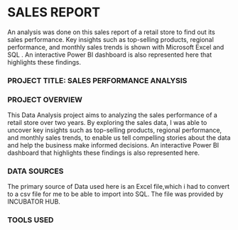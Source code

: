 # SALES REPORT
 An analysis was done on this sales report of a retail store to find out its sales performance.  Key insights such as top-selling products, regional  performance, and monthly sales trends is shown with Microsoft Excel and SQL  . An interactive Power BI  dashboard is also represented here that highlights these findings.

### PROJECT TITLE: SALES PERFORMANCE ANALYSIS


### PROJECT OVERVIEW
This Data Analysis project aims to analyzing the sales performance of a retail store over two years.
By exploring the sales data, I was able  to uncover key insights such as top-selling products, regional 
performance, and monthly sales trends, to enable us tell compelling stories about the data and help the business make informed decisions.
An interactive Power BI dashboard that highlights these findings is also represented here.


### DATA SOURCES
The primary source of Data used here is an Excel file,which i had to convert to a csv file for me to be able to import into SQL. The file
was provided by INCUBATOR HUB.

### TOOLS USED
